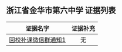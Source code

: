 浙江省金华市第六中学 证据列表
---
|证据名字|证据补充|
|:---:|:---:|
|[回校补课微信群通知1](https://raw.githubusercontent.com/No694/Fuck694/main/blacklist/zjjhdlzx/1.jpg)|无|
